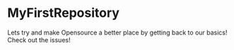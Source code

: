 # MyFirstRepository

Lets try and make Opensource a better place by getting back to our basics! Check out the issues!
